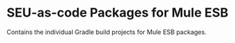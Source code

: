 # SEU-as-code Packages for Mule ESB

Contains the individual Gradle build projects for Mule ESB packages.
